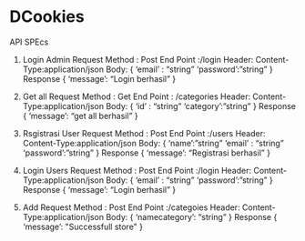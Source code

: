 # DCookies

API SPEcs

1. Login Admin
Request
Method : Post
End Point :/login
Header:
	Content-Type:application/json
Body:
{
	‘email’ : “string”
	‘password’:”string”
}
Response
{
	‘message’: “Login berhasil”
}

2. Get all
Request
Method : Get
End Point : /categories
Header:
	Content-Type:application/json
Body:
{
	‘id’ : “string”
	‘category’:”string”
}
Response
{
	‘message’: “get all berhasil”
}


3. Rsgistrasi User
Request
Method : Post
End Point :/users
Header:
	Content-Type:application/json
Body:
{
	‘name’:”string”
	‘email’ : “string”
	‘password’:”string”
}
Response
{
	‘message’: “Registrasi berhasil”
}

4. Login Users
Request
Method : Post
End Point :/login
Header:
	Content-Type:application/json
Body:
{
	‘email’ : “string”
	‘password’:”string”
}
Response
{
	‘message’: “Login berhasil”
}

5. Add
Request
Method : Post
End Point :/categoies
Header:
	Content-Type:application/json
Body:
{
	‘namecategory’: “string”
}
Response
{
	‘message’: "Successfull store"
}
